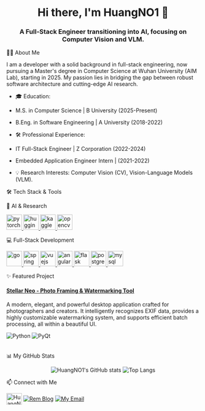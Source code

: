 <h1 align="center">Hi there, I'm HuangNO1 👋</h1>
<h3 align="center">A Full-Stack Engineer transitioning into AI, focusing on Computer Vision and VLM.</h3>
👨‍💻 About Me

I am a developer with a solid background in full-stack engineering, now pursuing a Master's degree in Computer Science at Wuhan University (AIM Lab), starting in 2025. My passion lies in bridging the gap between robust software architecture and cutting-edge AI research.

- 🎓 Education:

 - M.S. in Computer Science | B University (2025-Present)

 - B.Eng. in Software Engineering | A University (2018-2022)

- 🛠️ Professional Experience:

 - IT Full-Stack Engineer | Z Corporation (2022-2024)

 - Embedded Application Engineer Intern | (2021-2022)

- 💡 Research Interests: Computer Vision (CV), Vision-Language Models (VLM).

🛠️ Tech Stack & Tools

🤖 AI & Research

<p align="left">
<a href="https://pytorch.org/" target="_blank" rel="noreferrer"> <img src="https://www.google.com/search?q=https://www.vectorlogo.zone/logos/pytorch/pytorch-icon.svg" alt="pytorch" width="40" height="40"/> </a>
<a href="https://huggingface.co/" target="_blank" rel="noreferrer"> <img src="https://www.google.com/search?q=https://huggingface.co/front/assets/huggingface_logo-noborder.svg" alt="huggingface" width="40" height="40"/> </a>
<a href="https://www.kaggle.com/" target="_blank" rel="noreferrer"> <img src="https://www.google.com/search?q=https://www.vectorlogo.zone/logos/kaggle/kaggle-icon.svg" alt="kaggle" width="40" height="40"/> </a>
<a href="https://opencv.org/" target="_blank" rel="noreferrer"> <img src="https://www.google.com/search?q=https://www.vectorlogo.zone/logos/opencv/opencv-icon.svg" alt="opencv" width="40" height="40"/> </a>
</p>

💻 Full-Stack Development

<p align="left">
<a href="https://golang.org/" target="_blank" rel="noreferrer"> <img src="https://www.google.com/search?q=https://raw.githubusercontent.com/devicons/devicon/master/icons/go/go-original.svg" alt="go" width="40" height="40"/> </a>
<a href="https://spring.io/" target="_blank" rel="noreferrer"> <img src="https://www.google.com/search?q=https://www.vectorlogo.zone/logos/springio/springio-icon.svg" alt="spring" width="40" height="40"/> </a>
<a href="https://vuejs.org/" target="_blank" rel="noreferrer"> <img src="https://www.google.com/search?q=https://raw.githubusercontent.com/devicons/devicon/master/icons/vuejs/vuejs-original-wordmark.svg" alt="vuejs" width="40" height="40"/> </a>
<a href="https://angular.io" target="_blank" rel="noreferrer"> <img src="https://www.google.com/search?q=https://angular.io/assets/images/logos/angular/angular.svg" alt="angular" width="40" height="40"/> </a>
<a href="https://flask.palletsprojects.com/" target="_blank" rel="noreferrer"> <img src="https://www.google.com/search?q=https://www.vectorlogo.zone/logos/pocoo_flask/pocoo_flask-icon.svg" alt="flask" width="40" height="40"/> </a>
<a href="https://www.postgresql.org" target="_blank" rel="noreferrer"> <img src="https://www.google.com/search?q=https://raw.githubusercontent.com/devicons/devicon/master/icons/postgresql/postgresql-original-wordmark.svg" alt="postgresql" width="40" height="40"/> </a>
<a href="https://www.mysql.com/" target="_blank" rel="noreferrer"> <img src="https://www.google.com/search?q=https://raw.githubusercontent.com/devicons/devicon/master/icons/mysql/mysql-original-wordmark.svg" alt="mysql" width="40" height="40"/> </a>
</p>
✨ Featured Project

<div style="display: flex; align-items: flex-start; margin-bottom: 20px;">
<div>
<h4><a href="https://www.google.com/search?q=https://github.com/HuangNO1/Stellar-Neo" target="_blank">Stellar Neo - Photo Framing & Watermarking Tool</a></h4>
<p>A modern, elegant, and powerful desktop application crafted for photographers and creators. It intelligently recognizes EXIF data, provides a highly customizable watermarking system, and supports efficient batch processing, all within a beautiful UI.</p>
<p>
<img src="https://www.google.com/search?q=https://img.shields.io/badge/Python-3776AB%3Fstyle%3Dfor-the-badge%26logo%3Dpython%26logoColor%3Dwhite" alt="Python">
<img src="https://www.google.com/search?q=https://img.shields.io/badge/PyQt-41CD52%3Fstyle%3Dfor-the-badge%26logo%3Dqt%26logoColor%3Dwhite" alt="PyQt">
</p>
</div>
</div>
📊 My GitHub Stats

<p align="center">
<img src="https://www.google.com/search?q=https://github-readme-stats.vercel.app/api%3Fusername%3DHuangNO1%26show_icons%3Dtrue%26theme%3Dradical%26locale%3Den" alt="HuangNO1's GitHub stats" />
<img src="https://www.google.com/search?q=https://github-readme-stats.vercel.app/api/top-langs/%3Fusername%3DHuangNO1%26layout%3Dcompact%26theme%3Dradical%26locale%3Den" alt="Top Langs" />
</p>
📫 Connect with Me

<p align="left">
<a href="https://github.com/HuangNO1" target="blank"><img align="center" src="https://www.google.com/search?q=https://raw.githubusercontent.com/rahuldkjain/github-profile-readme-generator/master/src/images/icons/Social/github.svg" alt="HuangNO1" height="30" width="40" /></a>
<a href="https://huangno1.github.io/" target="blank"><img align="center" src="https://www.google.com/search?q=https://img.shields.io/badge/Blog-3B7EBF%3Fstyle%3Dfor-the-badge%26logo%3Dblogger%26logoColor%3Dwhite" alt="Rem Blog" /></a>
<a href="mailto:your-email@example.com" target="blank"><img align="center" src="https://www.google.com/search?q=https://img.shields.io/badge/Email-D14836%3Fstyle%3Dfor-the-badge%26logo%3Dgmail%26logoColor%3Dwhite" alt="My Email" /></a>
</p>
